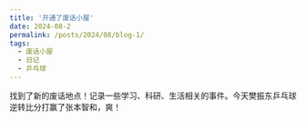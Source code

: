 ```yaml
---
title: '开通了废话小屋'
date: 2024-08-2
permalink: /posts/2024/08/blog-1/
tags:
  - 废话小屋
  - 日记
  - 乒乓球
---
```


找到了新的废话地点！记录一些学习、科研、生活相关的事件。今天樊振东乒乓球逆转比分打赢了张本智和，爽！
